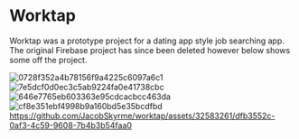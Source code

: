 <h1>Worktap</h1>
<p>Worktap was a prototype project for a dating app style job searching app. The original Firebase project has since been deleted however below shows some off the project.</p>

![0728f352a4b78156f9a4225c6097a6c1](https://github.com/JacobSkyrme/worktap/assets/32583261/1d48ee0f-d280-4652-ac96-efe53fa84ef6)
![7e5dcf0d0ec3c5ab9224fa0e41738cbc](https://github.com/JacobSkyrme/worktap/assets/32583261/97d97454-6511-4059-b45e-ab5118a44ea0)
![646e7765eb603363e95cdcacbcc463da](https://github.com/JacobSkyrme/worktap/assets/32583261/e78d288b-46b5-450d-aa2e-8752f8c56e4e)
![cf8e351ebf4998b9a160bd5e35bcdfbd](https://github.com/JacobSkyrme/worktap/assets/32583261/402f7a99-5e86-4d63-ab1a-da0a07d31d0c)
https://github.com/JacobSkyrme/worktap/assets/32583261/dfb3552c-0af3-4c59-9608-7b4b3b54faa0
